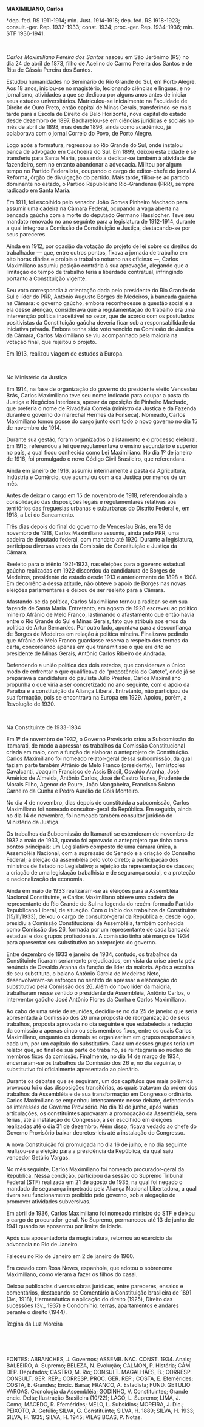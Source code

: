 **MAXIMILIANO, Carlos**

\*dep. fed. RS 1911-1914; min. Just. 1914-1918; dep. fed. RS 1918-1923;
consult.-ger. Rep. 1932-1933; const. 1934; proc.-ger. Rep. 1934-1936;
min. STF 1936-1941.

 

*Carlos Maximiliano Pereira dos Santos* nasceu em São Jerônimo (RS) no
dia 24 de abril de 1873, filho de Acelino do Carmo Pereira dos Santos e
de Rita de Cássia Pereira dos Santos.

Estudou humanidades no Seminário do Rio Grande do Sul, em Porto Alegre.
Aos 18 anos, iniciou-se no magistério, lecionando ciências e línguas, e
no jornalismo, atividades a que se dedicou por alguns anos antes de
iniciar seus estudos universitários. Matriculou-se inicialmente na
Faculdade de Direito de Ouro Preto, então capital de Minas Gerais,
transferindo-se mais tarde para a Escola de Direito de Belo Horizonte,
nova capital do estado desde dezembro de 1897. Bacharelou-se em ciências
jurídicas e sociais no mês de abril de 1898, mas desde 1896, ainda como
acadêmico, já colaborava com o jornal Correio do Povo, de Porto Alegre.

Logo após a formatura, regressou ao Rio Grande do Sul, onde instalou
banca de advogado em Cachoeira do Sul. Em 1899, deixou esta cidade e se
transferiu para Santa Maria, passando a dedicar-se também à atividade de
fazendeiro, sem no entanto abandonar a advocacia. Militou por algum
tempo no Partido Federalista, ocupando o cargo de editor-chefe do jornal
A Reforma, órgão de divulgação do partido. Mais tarde, filiou-se ao
partido dominante no estado, o Partido Republicano Rio-Grandense (PRR),
sempre radicado em Santa Maria.

Em 1911, foi escolhido pelo senador João Gomes Pinheiro Machado para
assumir uma cadeira na Câmara Federal, ocupando a vaga aberta na bancada
gaúcha com a morte do deputado Germano Hasslocher. Teve seu mandato
renovado no ano seguinte para a legislatura de 1912-1914, durante a qual
integrou a Comissão de Constituição e Justiça, destacando-se por seus
pareceres.

Ainda em 1912, por ocasião da votação do projeto de lei sobre os
direitos do trabalhador — que, entre outros pontos, fixava a jornada de
trabalho em oito horas diárias e proibia o trabalho noturno nas oficinas
—, Carlos Maximiliano assumiu posição contrária à sua aprovação,
alegando que a limitação do tempo de trabalho feria a liberdade
contratual, infringindo portanto a Constituição vigente.

Seu voto correspondia à orientação dada pelo presidente do Rio Grande do
Sul e líder do PRR, Antônio Augusto Borges de Medeiros, à bancada gaúcha
na Câmara: o governo gaúcho, embora reconhecesse a questão social e a
ela desse atenção, considerava que a regulamentação do trabalho era uma
intervenção política inaceitável no setor, que de acordo com os
postulados positivistas da Constituição gaúcha deveria ficar sob a
responsabilidade da iniciativa privada. Embora tenha sido voto vencido
na Comissão de Justiça da Câmara, Carlos Maximiliano se viu acompanhado
pela maioria na votação final, que rejeitou o projeto.

Em 1913, realizou viagem de estudos à Europa.

 

No Ministério da Justiça

Em 1914, na fase de organização do governo do presidente eleito
Venceslau Brás, Carlos Maximiliano teve seu nome indicado para ocupar a
pasta da Justiça e Negócios Interiores, apesar da oposição de Pinheiro
Machado, que preferia o nome de Rivadávia Correia (ministro da Justiça e
da Fazenda durante o governo do marechal Hermes da Fonseca). Nomeado,
Carlos Maximiliano tomou posse do cargo junto com todo o novo governo no
dia 15 de novembro de 1914.

Durante sua gestão, foram organizados o alistamento e o processo
eleitoral. Em 1915, referendou a lei que regulamentava o ensino
secundário e superior no país, a qual ficou conhecida como Lei
Maximiliano. No dia 1º de janeiro de 1916, foi promulgado o novo Código
Civil Brasileiro, que referendara.

Ainda em janeiro de 1916, assumiu interinamente a pasta da Agricultura,
Indústria e Comércio, que acumulou com a da Justiça por menos de um mês.

Antes de deixar o cargo em 15 de novembro de 1918, referendou ainda a
consolidação das disposições legais e regulamentares relativas aos
territórios das freguesias urbanas e suburbanas do Distrito Federal e,
em 1918, a Lei do Saneamento.

Três dias depois do final do governo de Venceslau Brás, em 18 de
novembro de 1918, Carlos Maximiliano assumiu, ainda pelo PRR, uma
cadeira de deputado federal, com mandato até 1920. Durante a
legislatura, participou diversas vezes da Comissão de Constituição e
Justiça da Câmara.

Reeleito para o triênio 1921-1923, nas eleições para o governo estadual
gaúcho realizadas em 1922 discordou da candidatura de Borges de
Medeiros, presidente do estado desde 1913 e anteriormente de 1898 a
1908. Em decorrência dessa atitude, não obteve o apoio de Borges nas
novas eleições parlamentares e deixou de ser reeleito para a Câmara.

Afastando-se da política, Carlos Maximiliano tornou a radicar-se em sua
fazenda de Santa Maria. Entretanto, em agosto de 1928 escreveu ao
político mineiro Afrânio de Melo Franco, lastimando o afastamento que
então havia entre o Rio Grande do Sul e Minas Gerais, fato que atribuía
aos erros da política de Artur Bernardes. Por outro lado, apontava para
a desconfiança de Borges de Medeiros em relação à política mineira.
Finalizava pedindo que Afrânio de Melo Franco guardasse reserva a
respeito dos termos da carta, concordando apenas em que transmitisse o
que era dito ao presidente de Minas Gerais, Antônio Carlos Ribeiro de
Andrada.

Defendendo a união política dos dois estados, que considerava o único
modo de enfrentar o que qualificava de “prepotência do Catete”, onde já
se preparava a candidatura do paulista Júlio Prestes, Carlos Maximiliano
propunha o que viria a ser concretizado no ano seguinte, com o apoio da
Paraíba e a constituição da Aliança Liberal. Entretanto, não participou
de sua formação, pois se encontrava na Europa em 1929. Apoiou, porém, a
Revolução de 1930.

 

Na Constituinte de 1933-1934

Em 1º de novembro de 1932, o Governo Provisório criou a Subcomissão do
Itamarati, de modo a apressar os trabalhos da Comissão Constitucional
criada em maio, com a função de elaborar o anteprojeto de Constituição.
Carlos Maximiliano foi nomeado relator-geral dessa subcomissão, da qual
faziam parte também Afrânio de Melo Franco (presidente), Temístocles
Cavalcanti, Joaquim Francisco de Assis Brasil, Osvaldo Aranha, José
Américo de Almeida, Antônio Carlos, José de Castro Nunes, Prudente de
Morais Filho, Agenor de Roure, João Mangabeira, Francisco Solano
Carneiro da Cunha e Pedro Aurélio de Góis Monteiro.

No dia 4 de novembro, dias depois de constituída a subcomissão, Carlos
Maximiliano foi nomeado consultor-geral da República. Em seguida, ainda
no dia 14 de novembro, foi nomeado também consultor jurídico do
Ministério da Justiça.

Os trabalhos da Subcomissão do Itamarati se estenderam de novembro de
1932 a maio de 1933, quando foi aprovado o anteprojeto que tinha como
pontos principais: um Legislativo composto de uma câmara única, a
Assembléia Nacional, com a supressão do Senado e a criação do Conselho
Federal; a eleição da assembléia pelo voto direto; a participação dos
ministros de Estado no Legislativo; a rejeição da representação de
classes; a criação de uma legislação trabalhista e de segurança social,
e a proteção e nacionalização da economia.

Ainda em maio de 1933 realizaram-se as eleições para a Assembléia
Nacional Constituinte, e Carlos Maximiliano obteve uma cadeira de
representante do Rio Grande do Sul na legenda do recém-formado Partido
Republicano Liberal, de situação. Com o início dos trabalhos da
Constituinte (15/11/1933), deixou o cargo de consultor-geral da
República e, desde logo, presidiu a Comissão Constitucional da
Assembléia, também conhecida como Comissão dos 26, formada por um
representante de cada bancada estadual e dos grupos profissionais. A
comissão tinha até março de 1934 para apresentar seu substitutivo ao
anteprojeto do governo.

Entre dezembro de 1933 e janeiro de 1934, contudo, os trabalhos da
Constituinte ficaram seriamente prejudicados, em vista da crise aberta
pela renúncia de Osvaldo Aranha da função de líder da maioria. Após a
escolha de seu substituto, o baiano Antônio Garcia de Medeiros Neto,
desenvolveram-se esforços no sentido de apressar a elaboração do
substitutivo pela Comissão dos 26. Além do novo líder da maioria,
trabalharam nesse sentido o presidente da Assembléia, Antônio Carlos, o
interventor gaúcho José Antônio Flores da Cunha e Carlos Maximiliano.

Ao cabo de uma série de reuniões, decidiu-se no dia 25 de janeiro que
seria apresentada à Comissão dos 26 uma proposta de reorganização de
seus trabalhos, proposta aprovada no dia seguinte e que estabelecia a
redução da comissão a apenas cinco ou seis membros fixos, entre os quais
Carlos Maximiliano, enquanto os demais se organizariam em grupos
responsáveis, cada um, por um capítulo do substitutivo. Cada um desses
grupos teria um relator que, ao final de sua parte do trabalho, se
reintegraria ao núcleo de membros fixos da comissão. Finalmente, no dia
14 de março de 1934, encerraram-se os trabalhos da Comissão dos 26 e, no
dia seguinte, o substitutivo foi oficialmente apresentado ao plenário.

Durante os debates que se seguiram, um dos capítulos que mais polêmica
provocou foi o das disposições transitórias, as quais tratavam da ordem
dos trabalhos da Assembléia e de sua transformação em Congresso
ordinário. Carlos Maximiliano se empenhou intensamente nesse debate,
defendendo os interesses do Governo Provisório. No dia 19 de junho, após
várias articulações, os constituintes aprovaram a prorrogação da
Assembléia, sem férias, até a instalação do Congresso, a ser escolhido
em eleições realizadas até o dia 31 de dezembro. Além disso, ficava
vedado ao chefe do Governo Provisório baixar decretos-leis até a
instalação do Congresso.

A nova Constituição foi promulgada no dia 16 de julho, e no dia seguinte
realizou-se a eleição para a presidência da República, da qual saiu
vencedor Getúlio Vargas.

No mês seguinte, Carlos Maximiliano foi nomeado procurador-geral da
República. Nessa condição, participou da sessão do Supremo Tribunal
Federal (STF) realizada em 21 de agosto de 1935, na qual foi negado o
mandado de segurança impetrado pela Aliança Nacional Libertadora, a qual
tivera seu funcionamento proibido pelo governo, sob a alegação de
promover atividades subversivas.

Em abril de 1936, Carlos Maximiliano foi nomeado ministro do STF e
deixou o cargo de procurador-geral. No Supremo, permaneceu até 13 de
junho de 1941 quando se aposentou por limite de idade.

Após sua aposentadoria da magistratura, retornou ao exercício da
advocacia no Rio de Janeiro.

Faleceu no Rio de Janeiro em 2 de janeiro de 1960.

Era casado com Rosa Neves, espanhola, que adotou o sobrenome
Maximiliano, como vieram a fazer os filhos do casal.

Deixou publicadas diversas obras jurídicas, entre pareceres, ensaios e
comentários, destacando-se Comentário à Constituição brasileira de 1891
(3v., 1918), Hermenêutica e aplicação do direito (1925), Direito das
sucessões (3v., 1937) e Condomínio: terras, apartamentos e andares
perante o direito (1944).

Regina da Luz Moreira

 

 

FONTES: ABRANCHES, J. Governos; ASSEMB. NAC. CONST. 1934. Anais;
BALEEIRO, A. Supremo; BELEZA, N. Evolução; CALMON, P. História; CÂM.
DEP. Deputados; CASTRO, M. Rio; CONSULT. MAGALHÃES, B.; CORRESP.
CONSULT. GER. REP.; CORRESP. PROC. GER. REP.; COSTA, E. Efemérides;
COSTA, E. Grandes; Encic. Barsa; FRANCO, A. Estadista; FUND. GETULIO
VARGAS. Cronologia da Assembléia; GODINHO, V. Constituintes; Grande
encic. Delta; Ilustração Brasileira (10/22); LAGO, L. Supremo; LIMA, J.
Como; MACEDO, R. Efemérides; MELO, L. Subsídios; MOREIRA, J. Dic.;
PEIXOTO, A. Getúlio; SILVA, G. Constituinte; SILVA, H. 1889; SILVA, H.
1933; SILVA, H. 1935; SILVA, H. 1945; VILAS BOAS, P. Notas.

 

